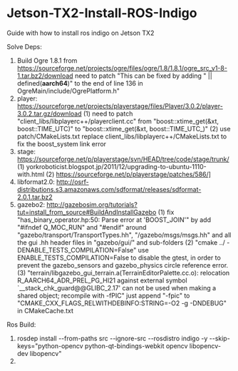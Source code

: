 # Jetson-TX2-Install-ROS-Indigo
Guide with how to install ros indigo on Jetson TX2

Solve Deps:
1. Build Ogre 1.8.1 from https://sourceforge.net/projects/ogre/files/ogre/1.8/1.8.1/ogre_src_v1-8-1.tar.bz2/download
   need to patch "This can be fixed by adding " || defined(__aarch64__)" to the end of line 136 in OgreMain/include/OgrePlatform.h"
2. player: https://sourceforge.net/projects/playerstage/files/Player/3.0.2/player-3.0.2.tar.gz/download
   (1) need to patch "client_libs/libplayerc++/playerclient.cc" from "boost::xtime_get(&xt, boost::TIME_UTC)" to "boost::xtime_get(&xt,   boost::TIME_UTC_)"
   (2) use patch/CMakeLists.txt replace client_libs/libplayerc++/CMakeLists.txt to fix the boost_system link error
3. stage: https://sourceforge.net/p/playerstage/svn/HEAD/tree/code/stage/trunk/
   (1) yorkroboticist.blogspot.jp/2011/12/upgrading-to-ubuntu-1110-with.html
   (2) https://sourceforge.net/p/playerstage/patches/586/]
4. libformat2.0: http://osrf-distributions.s3.amazonaws.com/sdformat/releases/sdformat-2.0.1.tar.bz2
5. gazebo2: http://gazebosim.org/tutorials?tut=install_from_source#BuildAndInstallGazebo
   (1) fix "has_binary_operator.hp:50: Parse error at 'BOOST_JOIN'" by add "#ifndef Q_MOC_RUN" and "#endif" around "gazebo/transport/TransportTypes.hh", "/gazebo/msgs/msgs.hh" and all the gui .hh header files in "gazebo/gui/" and sub-folders
   (2) "cmake ../ -DENABLE_TESTS_COMPILATION=False" use ENABLE_TESTS_COMPILATION=False to disable the gtest, in order to prevent the gazebo_sensors and gazebo_physics circle reference error.
   (3) "terrain/libgazebo_gui_terrain.a(TerrainEditorPalette.cc.o): relocation R_AARCH64_ADR_PREL_PG_HI21 against external symbol `__stack_chk_guard@@GLIBC_2.17' can not be used when making a shared object; recompile with -fPIC" just append "-fpic" to "CMAKE_CXX_FLAGS_RELWITHDEBINFO:STRING=-O2 -g -DNDEBUG" in CMakeCache.txt
   
Ros Build:
1. rosdep install --from-paths src --ignore-src --rosdistro indigo -y --skip-keys="python-opencv python-qt-bindings-webkit opencv libopencv-dev libopencv"
2. 
